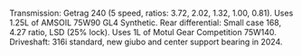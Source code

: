 Transmission: Getrag 240 (5 speed, ratios: 3.72, 2.02, 1.32, 1.00, 0.81). Uses 1.25L of AMSOIL 75W90 GL4 Synthetic.
Rear differential: Small case 168, 4.27 ratio, LSD (25% lock). Uses 1L of Motul Gear Competition 75W140.
Driveshaft: 316i standard, new giubo and center support bearing in 2024.
